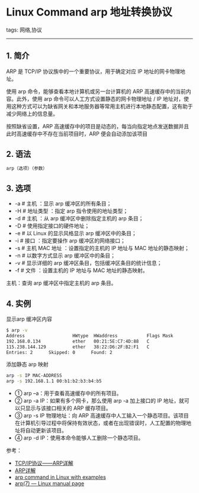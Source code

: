#  Linux Command arp 地址转换协议
tags: 网络,协议



---

##  1. 简介
ARP 是 TCP/IP 协议族中的一个重要协议，用于确定对应 IP 地址的网卡物理地址。

使用 arp 命令，能够查看本地计算机或另一台计算机的 ARP 高速缓存中的当前内容。此外，使用 arp 命令可以人工方式设置静态的网卡物理地址 / IP 地址对，使用这种方式可以为缺省网关和本地服务器等常用主机进行本地静态配置，这有助于减少网络上的信息量。

按照缺省设置，ARP 高速缓存中的项目是动态的，每当向指定地点发送数据并且此时高速缓存中不存在当前项目时，ARP 便会自动添加该项目
## 2. 语法

```bash
arp（选项）（参数）
```

## 3. 选项

 - -a # 主机 ：显示 arp 缓冲区的所有条目；
 - -H # 地址类型 ：指定 arp 指令使用的地址类型；
 - -d # 主机 ：从 arp 缓冲区中删除指定主机的 arp 条目；
 - -D # 使用指定接口的硬件地址；
 - -e # 以 Linux 的显示风格显示 arp 缓冲区中的条目；
 - -i # 接口 ：指定要操作 arp 缓冲区的网络接口；
 - -s # 主机 MAC 地址 ：设置指定的主机的 IP 地址与 MAC 地址的静态映射；
 - -n # 以数字方式显示 arp 缓冲区中的条目；
 - -v # 显示详细的 arp 缓冲区条目，包括缓冲区条目的统计信息；
 - -f # 文件 ：设置主机的 IP 地址与 MAC 地址的静态映射。


主机：查询 arp 缓冲区中指定主机的 arp 条目。

## 4. 实例
显示arp 缓冲区内容

```bash
$ arp -v
Address                  HWtype  HWaddress           Flags Mask            Iface
192.168.0.134            ether   00:21:5E:C7:4D:88   C                     eth1
115.238.144.129          ether   38:22:D6:2F:B2:F1   C                     eth0
Entries: 2      Skipped: 0      Found: 2
```

添加静态 arp 映射

```bash
arp -s IP MAC-ADDRESS
arp -s 192.168.1.1 00:b1:b2:b3:b4:b5
```

 - ① arp –a：用于查看高速缓存中的所有项目。
 - ② arp -a IP：如果有多个网卡，那么使用 arp -a 加上接口的 IP 地址，就可以只显示与该接口相关的 ARP 缓存项目。
 - ③ arp -s IP 物理地址：向 ARP
   高速缓存中人工输入一个静态项目。该项目在计算机引导过程中将保持有效状态，或者在出现错误时，人工配置的物理地址将自动更新该项目。
 - ④ arp -d IP：使用本命令能够人工删除一个静态项目。

参考：

 - [TCP/IP协议——ARP详解](https://www.cnblogs.com/songwenlong/p/6103406.html)
 - [ARP详解](https://blog.csdn.net/drivermonkey/article/details/8745157)
 - [arp command in Linux with examples](https://www.geeksforgeeks.org/arp-command-in-linux-with-examples/)
 - [arp(7) — Linux manual page](https://man7.org/linux/man-pages/man7/arp.7.html)

